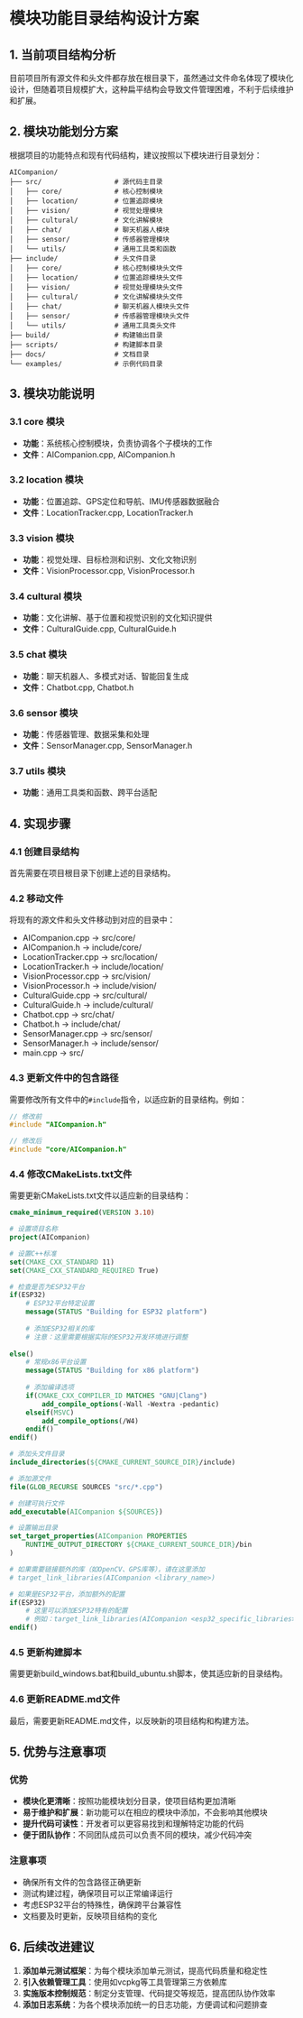 # 模块功能目录结构设计方案

## 1. 当前项目结构分析

目前项目所有源文件和头文件都存放在根目录下，虽然通过文件命名体现了模块化设计，但随着项目规模扩大，这种扁平结构会导致文件管理困难，不利于后续维护和扩展。

## 2. 模块功能划分方案

根据项目的功能特点和现有代码结构，建议按照以下模块进行目录划分：

```
AICompanion/
├── src/                  # 源代码主目录
│   ├── core/             # 核心控制模块
│   ├── location/         # 位置追踪模块
│   ├── vision/           # 视觉处理模块
│   ├── cultural/         # 文化讲解模块
│   ├── chat/             # 聊天机器人模块
│   ├── sensor/           # 传感器管理模块
│   └── utils/            # 通用工具类和函数
├── include/              # 头文件目录
│   ├── core/             # 核心控制模块头文件
│   ├── location/         # 位置追踪模块头文件
│   ├── vision/           # 视觉处理模块头文件
│   ├── cultural/         # 文化讲解模块头文件
│   ├── chat/             # 聊天机器人模块头文件
│   ├── sensor/           # 传感器管理模块头文件
│   └── utils/            # 通用工具类头文件
├── build/                # 构建输出目录
├── scripts/              # 构建脚本目录
├── docs/                 # 文档目录
└── examples/             # 示例代码目录
```

## 3. 模块功能说明

### 3.1 core 模块
- **功能**：系统核心控制模块，负责协调各个子模块的工作
- **文件**：AICompanion.cpp, AICompanion.h

### 3.2 location 模块
- **功能**：位置追踪、GPS定位和导航、IMU传感器数据融合
- **文件**：LocationTracker.cpp, LocationTracker.h

### 3.3 vision 模块
- **功能**：视觉处理、目标检测和识别、文化文物识别
- **文件**：VisionProcessor.cpp, VisionProcessor.h

### 3.4 cultural 模块
- **功能**：文化讲解、基于位置和视觉识别的文化知识提供
- **文件**：CulturalGuide.cpp, CulturalGuide.h

### 3.5 chat 模块
- **功能**：聊天机器人、多模式对话、智能回复生成
- **文件**：Chatbot.cpp, Chatbot.h

### 3.6 sensor 模块
- **功能**：传感器管理、数据采集和处理
- **文件**：SensorManager.cpp, SensorManager.h

### 3.7 utils 模块
- **功能**：通用工具类和函数、跨平台适配

## 4. 实现步骤

### 4.1 创建目录结构
首先需要在项目根目录下创建上述的目录结构。

### 4.2 移动文件
将现有的源文件和头文件移动到对应的目录中：

- AICompanion.cpp → src/core/
- AICompanion.h → include/core/
- LocationTracker.cpp → src/location/
- LocationTracker.h → include/location/
- VisionProcessor.cpp → src/vision/
- VisionProcessor.h → include/vision/
- CulturalGuide.cpp → src/cultural/
- CulturalGuide.h → include/cultural/
- Chatbot.cpp → src/chat/
- Chatbot.h → include/chat/
- SensorManager.cpp → src/sensor/
- SensorManager.h → include/sensor/
- main.cpp → src/

### 4.3 更新文件中的包含路径
需要修改所有文件中的`#include`指令，以适应新的目录结构。例如：

```cpp
// 修改前
#include "AICompanion.h"

// 修改后
#include "core/AICompanion.h"
```

### 4.4 修改CMakeLists.txt文件
需要更新CMakeLists.txt文件以适应新的目录结构：

```cmake
cmake_minimum_required(VERSION 3.10)

# 设置项目名称
project(AICompanion)

# 设置C++标准
set(CMAKE_CXX_STANDARD 11)
set(CMAKE_CXX_STANDARD_REQUIRED True)

# 检查是否为ESP32平台
if(ESP32)
    # ESP32平台特定设置
    message(STATUS "Building for ESP32 platform")
    
    # 添加ESP32相关的库
    # 注意：这里需要根据实际的ESP32开发环境进行调整
    
else()
    # 常规x86平台设置
    message(STATUS "Building for x86 platform")
    
    # 添加编译选项
    if(CMAKE_CXX_COMPILER_ID MATCHES "GNU|Clang")
        add_compile_options(-Wall -Wextra -pedantic)
    elseif(MSVC)
        add_compile_options(/W4)
    endif()
endif()

# 添加头文件目录
include_directories(${CMAKE_CURRENT_SOURCE_DIR}/include)

# 添加源文件
file(GLOB_RECURSE SOURCES "src/*.cpp")

# 创建可执行文件
add_executable(AICompanion ${SOURCES})

# 设置输出目录
set_target_properties(AICompanion PROPERTIES
    RUNTIME_OUTPUT_DIRECTORY ${CMAKE_CURRENT_SOURCE_DIR}/bin
)

# 如果需要链接额外的库（如OpenCV、GPS库等），请在这里添加
# target_link_libraries(AICompanion <library_name>)

# 如果是ESP32平台，添加额外的配置
if(ESP32)
    # 这里可以添加ESP32特有的配置
    # 例如：target_link_libraries(AICompanion <esp32_specific_libraries>)
endif()
```

### 4.5 更新构建脚本
需要更新build_windows.bat和build_ubuntu.sh脚本，使其适应新的目录结构。

### 4.6 更新README.md文件
最后，需要更新README.md文件，以反映新的项目结构和构建方法。

## 5. 优势与注意事项

### 优势
- **模块化更清晰**：按照功能模块划分目录，使项目结构更加清晰
- **易于维护和扩展**：新功能可以在相应的模块中添加，不会影响其他模块
- **提升代码可读性**：开发者可以更容易找到和理解特定功能的代码
- **便于团队协作**：不同团队成员可以负责不同的模块，减少代码冲突

### 注意事项
- 确保所有文件的包含路径正确更新
- 测试构建过程，确保项目可以正常编译运行
- 考虑ESP32平台的特殊性，确保跨平台兼容性
- 文档要及时更新，反映项目结构的变化

## 6. 后续改进建议

1. **添加单元测试框架**：为每个模块添加单元测试，提高代码质量和稳定性
2. **引入依赖管理工具**：使用如vcpkg等工具管理第三方依赖库
3. **实施版本控制规范**：制定分支管理、代码提交等规范，提高团队协作效率
4. **添加日志系统**：为各个模块添加统一的日志功能，方便调试和问题排查